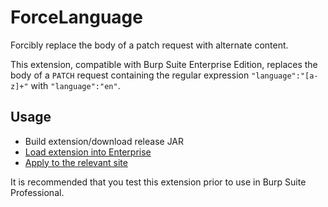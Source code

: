 # ForceLanguage
Forcibly replace the body of a patch request with alternate content.

This extension, compatible with Burp Suite Enterprise Edition, replaces the body of a `PATCH` request containing the regular expression `"language":"[a-z]+"` with `"language":"en"`.

## Usage
- Build extension/download release JAR
- [Load extension into Enterprise](https://portswigger.net/burp/documentation/enterprise/bapps-and-custom-extensions/adding-extensions#adding-a-custom-extension-to-burp-suite-enterprise-edition)
- [Apply to the relevant site](https://portswigger.net/burp/documentation/enterprise/bapps-and-custom-extensions/scanning-with-extensions)

It is recommended that you test this extension prior to use in Burp Suite Professional.
